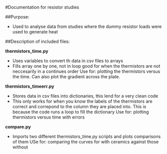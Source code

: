 #Documentation for resistor studies

##Purpose:
- Used to analyse data from studies where the dummy resistor loads were used to generate heat

##Description of included files:

**thermistors_time.py**
- Uses variables to convert th data in csv files to arrays
- Fills array one by one, not in loop good for when the thermistors are not neccesarily in a continues order
Use for: plotting the thermistors versus the time. Can also plot the gradient across the plate. 


**thermistors_timeerr.py**
- Stores data in csv files into dictionaries, this lend for a very clean code
- This only works for when you know the labels of the thermistors are correct and correpond to the column 
they are placed into. This is because the code runs a loop to fill the dictionary
Use for: plotting thermistors versus time with errors


**compare.py**
- Imports two different thermistors_time.py scripts and plots comparisons of them 
USe for: comparing the curves for with ceramics against those without 
